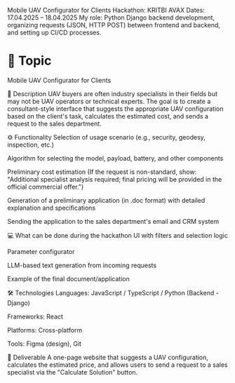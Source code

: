 Mobile UAV Configurator for Clients
Hackathon: KRITBI AVAX
Dates: 17.04.2025 – 18.04.2025
My role: Python Django backend development, organizing requests (JSON, HTTP POST) between frontend and backend, and setting up CI/CD processes.

# 📌 Topic
Mobile UAV Configurator for Clients

📝 Description
UAV buyers are often industry specialists in their fields but may not be UAV operators or technical experts.
The goal is to create a consultant-style interface that suggests the appropriate UAV configuration based on the client's task, calculates the estimated cost, and sends a request to the sales department.

⚙️ Functionality
Selection of usage scenario (e.g., security, geodesy, inspection, etc.)

Algorithm for selecting the model, payload, battery, and other components

Preliminary cost estimation
(If the request is non-standard, show: "Additional specialist analysis required; final pricing will be provided in the official commercial offer.")

Generation of a preliminary application (in .doc format) with detailed explanation and specifications

Sending the application to the sales department's email and CRM system

💻 What can be done during the hackathon
UI with filters and selection logic

Parameter configurator

LLM-based text generation from incoming requests

Example of the final document/application

🛠 Technologies
Languages: JavaScript / TypeScript / Python (Backend - Django)

Frameworks: React

Platforms: Cross-platform

Tools: Figma (design), Git

🚀 Deliverable
A one-page website that suggests a UAV configuration, calculates the estimated price, and allows users to send a request to a sales specialist via the "Calculate Solution" button.
